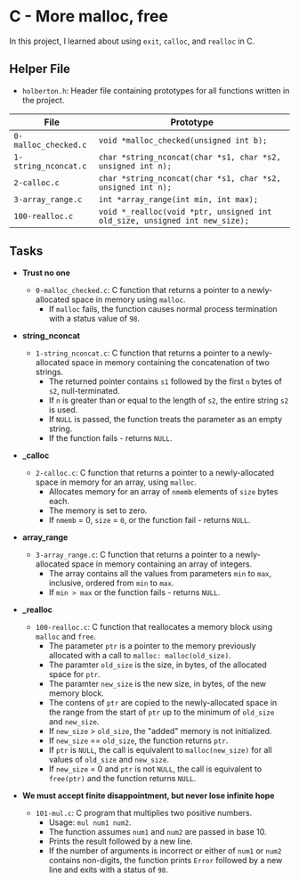 # C - More malloc, free
In this project, I learned about using `exit`, `calloc`, and `realloc` in C.

## Helper File

* `holberton.h`: Header file containing prototypes for all functions written in the project.

| File                 | Prototype                                                                  |
| -------------------- | -------------------------------------------------------------------------- |
| `0-malloc_checked.c` | `void *malloc_checked(unsigned int b);`                                    |
| `1-string_nconcat.c` | `char *string_nconcat(char *s1, char *s2, unsigned int n);`                |
| `2-calloc.c`         | `char *string_nconcat(char *s1, char *s2, unsigned int n);`                |
| `3-array_range.c`    | `int *array_range(int min, int max);`                                      |
| `100-realloc.c`      | `void *_realloc(void *ptr, unsigned int old_size, unsigned int new_size);` |

## Tasks
* **Trust no one**
  * `0-malloc_checked.c`: C function that returns a pointer to a newly-allocated space in memory using `malloc`.
    * If `malloc` fails, the function causes normal process termination with a status value of `98`.

* **string_nconcat**
  * `1-string_nconcat.c`: C function that returns a pointer to a newly-allocated space in memory containing the concatenation of two strings.
    * The returned pointer contains `s1` followed by the first `n` bytes of `s2`, null-terminated.
    * If `n` is greater than or equal to the length of `s2`, the entire string `s2` is used.
    * If `NULL` is passed, the function treats the parameter as an empty string.
    * If the function fails - returns `NULL`.

* **_calloc**
  * `2-calloc.c`: C function that returns a pointer to a newly-allocated space in memory for an array, using `malloc`.
    * Allocates memory for an array of `nmemb` elements of `size` bytes each.
    * The memory is set to zero.
    * If `nmemb` = 0, `size` = `0`, or the function fail - returns `NULL`.

* **array_range**
  * `3-array_range.c`: C function that returns a pointer to a newly-allocated space in memory containing an array of integers.
    * The array contains all the values from parameters `min` to `max`, inclusive, ordered from `min` to `max`.
    * If `min > max` or the function fails - returns `NULL`.

* **_realloc**
  * `100-realloc.c`: C function that reallocates a memory block using `malloc` and `free`.
    * The parameter `ptr` is a pointer to the memory previously allocated with a call to `malloc: malloc(old_size)`.
    * The paramter `old_size` is the size, in bytes, of the allocated space for `ptr`.
    * The paramter `new_size` is the new size, in bytes, of the new memory block.
    * The contens of `ptr` are copied to the newly-allocated space in the range from the start of `ptr` up to the minimum of `old_size` and `new_size`.
    * If `new_size` > `old_size`, the "added" memory is not initialized.
    * If `new_size` == `old_size`, the function returns `ptr`.
    * If `ptr` is `NULL`, the call is equivalent to `malloc(new_size)` for all values of `old_size` and `new_size`.
    * If `new_size` = 0 and `ptr` is not `NULL`, the call is equivalent to `free(ptr)` and the function returns `NULL`.

* **We must accept finite disappointment, but never lose infinite hope**
  * `101-mul.c`: C program that multiplies two positive numbers.
    * Usage: `mul num1 num2`.
    * The function assumes `num1` and `num2` are passed in base 10.
    * Prints the result followed by a new line.
    * If the number of arguments is incorrect or either of `num1` or `num2` contains non-digits, the function prints `Error` followed by a new line and exits with a status of `98`.

